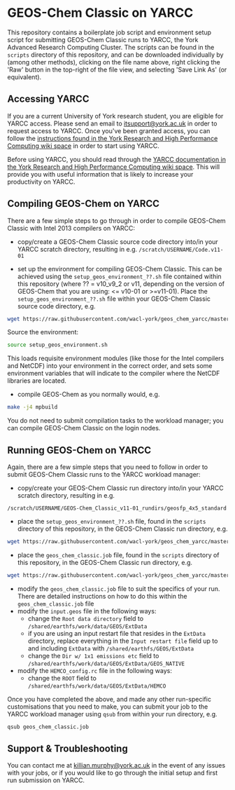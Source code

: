 # GEOS-Chem Classic on YARCC
This repository contains a boilerplate job script and environment setup script for submitting GEOS-Chem Classic runs to YARCC, the York Advanced Research Computing Cluster. The scripts can be found in the `scripts` directory of this repository, and can be downloaded individually by (among other methods), clicking on the file name above, right clicking the 'Raw' button in the top-right of the file view, and selecting 'Save Link As' (or equivalent).

## Accessing YARCC
If you are a current University of York research student, you are eligible for YARCC access. Please send an email to <itsupport@york.ac.uk> in order to request access to YARCC. Once you've been granted access, you can follow the [instructions found in the York Research and High Performance Computing wiki space](https://wiki.york.ac.uk/display/RHPC/Accessing+YARCC) in order to start using YARCC.

Before using YARCC, you should read through the [YARCC documentation in the York Research and High Performance Computing wiki space](https://wiki.york.ac.uk/display/RHPC/YARCC+-+York+Advanced+Research+Computing+Cluster). This will provide you with useful information that is likely to increase your productivity on YARCC.

## Compiling GEOS-Chem on YARCC
There are a few simple steps to go through in order to compile GEOS-Chem Classic with Intel 2013 compilers on YARCC:

* copy/create a GEOS-Chem Classic source code directory into/in your YARCC scratch directory, resulting in e.g. `/scratch/USERNAME/Code.v11-01`

* set up the environment for compiling GEOS-Chem Classic. This can be achieved using the `setup_geos_environment_??.sh` file contained within this repository (where ?? = v10_v9_2 or v11, depending on the version of GEOS-Chem that you are using: <= v10-01 or >=v11-01). Place the `setup_geos_environment_??.sh` file within your GEOS-Chem Classic source code directory, e.g.

```bash
wget https://raw.githubusercontent.com/wacl-york/geos_chem_yarcc/master/scripts/setup_geos_environment_v11.sh
```

Source the environment:

```bash
source setup_geos_environment.sh
```

This loads requisite environment modules (like those for the Intel compilers and NetCDF) into your environment in the correct order, and sets some environment variables that will indicate to the compiler where the NetCDF libraries are located.

* compile GEOS-Chem as you normally would, e.g.

```bash
make -j4 mpbuild
```

You do not need to submit compilation tasks to the workload manager; you can compile GEOS-Chem Classic on the login nodes.

## Running GEOS-Chem on YARCC
Again, there are a few simple steps that you need to follow in order to submit GEOS-Chem Classic runs to the YARCC workload manager:

* copy/create your GEOS-Chem Classic run directory into/in your YARCC scratch directory, resulting in e.g.

```
/scratch/USERNAME/GEOS-Chem_Classic_v11-01_rundirs/geosfp_4x5_standard
```

* place the `setup_geos_environment_??.sh` file, found in the `scripts` directory of this repository, in the GEOS-Chem Classic run directory, e.g.

```bash
wget https://raw.githubusercontent.com/wacl-york/geos_chem_yarcc/master/scripts/setup_geos_environment_v11.sh
```

* place the `geos_chem_classic.job` file, found in the `scripts` directory of this repository, in the GEOS-Chem Classic run directory, e.g.

```bash
wget https://raw.githubusercontent.com/wacl-york/geos_chem_yarcc/master/scripts/geos_chem_classic.job
```

* modify the `geos_chem_classic.job` file to suit the specifics of your run. There are detailed instructions on how to do this within the `geos_chem_classic.job` file
* modify the `input.geos` file in the following ways:
    * change the `Root data directory` field to `/shared/earthfs/work/data/GEOS/ExtData`
    * if you are using an input restart file that resides in the `ExtData` directory, replace everything in the `Input restart file` field up to and including `ExtData` with `/shared/earthfs/GEOS/ExtData`
    * change the `Dir w/ 1x1 emissions etc` field to `/shared/earthfs/work/data/GEOS/ExtData/GEOS_NATIVE`
* modify the `HEMCO_config.rc` file in the following ways:
    * change the `ROOT` field to `/shared/earthfs/work/data/GEOS/ExtData/HEMCO`

Once you have completed the above, and made any other run-specific customisations that you need to make, you can submit your job to the YARCC workload manager using `qsub` from within your run directory, e.g.

```bash
qsub geos_chem_classic.job
```

## Support & Troubleshooting
You can contact me at <killian.murphy@york.ac.uk> in the event of any issues with your jobs, or if you would like to go through the initial setup and first run submission on YARCC.
